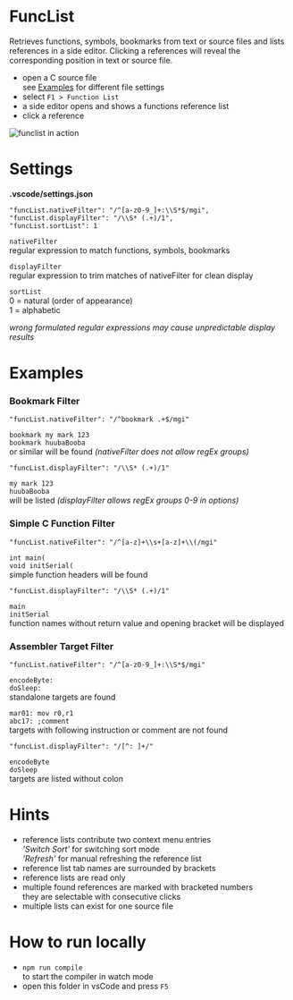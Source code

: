 # FuncList

Retrieves functions, symbols, bookmarks from text or source files and lists references in a side editor. Clicking a references will reveal the corresponding position in text or source file.

- open a C source file<br>
  see [Examples](#examples) for different file settings
- select `F1 > Function List`
- a side editor opens and shows a functions reference list
- click a reference

![funclist in action](https://github.com/qrti/funclist/funclist.gif)

# Settings
__.vscode/settings.json__

    "funcList.nativeFilter": "/^[a-z0-9_]+:\\S*$/mgi",
    "funcList.displayFilter": "/\\S* (.+)/1",
    "funcList.sortList": 1

`nativeFilter`<br>
regular expression to match functions, symbols, bookmarks

`displayFilter`<br>
regular expression to trim matches of nativeFilter for clean display

`sortList`<br>
0 = natural (order of appearance)<br>
1 = alphabetic 

_wrong formulated regular expressions may cause unpredictable display results_

# Examples

### Bookmark Filter

    "funcList.nativeFilter": "/^bookmark .+$/mgi"

`bookmark my mark 123`<br>
`bookmark huubaBooba`<br>
or similar will be found _(nativeFilter does not allow regEx groups)_

    "funcList.displayFilter": "/\\S* (.+)/1"

`my mark 123`<br>
`huubaBooba`<br>
will be listed _(displayFilter allows regEx groups 0-9 in options)_

### Simple C Function Filter

    "funcList.nativeFilter": "/^[a-z]+\\s+[a-z]+\\(/mgi"

`int main(`<br>
`void initSerial(`<br>
simple function headers will be found

    "funcList.displayFilter": "/\\S* (.+)/1"

`main`<br>
`initSerial`<br>
function names without return value and opening bracket will be displayed

### Assembler Target Filter

    "funcList.nativeFilter": "/^[a-z0-9_]+:\\S*$/mgi"

`encodeByte:`<br>
`doSleep:`<br>
standalone targets are found

`mar01: mov r0,r1`<br>
`abc17: ;comment`<br>
targets with following instruction or comment are not found

    "funcList.displayFilter": "/[^: ]+/"
    
`encodeByte`<br>
`doSleep`<br>
targets are listed without colon

# Hints

- reference lists contribute two context menu entries<br>
  _'Switch Sort'_ for switching sort mode<br>
  _'Refresh'_ for manual refreshing the reference list
- reference list tab names are surrounded by brackets
- reference lists are read only
- multiple found references are marked with bracketed numbers<br>
  they are selectable with consecutive clicks  
- multiple lists can exist for one source file

# How to run locally

- `npm run compile`<br>
to start the compiler in watch mode
- open this folder in vsCode and press `F5`
